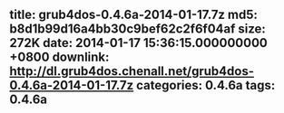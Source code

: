 title: grub4dos-0.4.6a-2014-01-17.7z
md5: b8d1b99d16a4bb30c9bef62c2f6f04af
size: 272K
date: 2014-01-17 15:36:15.000000000 +0800
downlink: http://dl.grub4dos.chenall.net/grub4dos-0.4.6a-2014-01-17.7z
categories: 0.4.6a
tags: 0.4.6a
---

